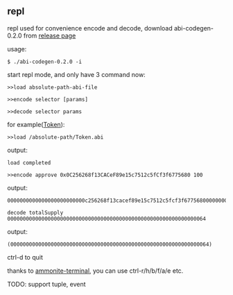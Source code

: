 ## repl

repl used for convenience encode and decode, download abi-codegen-0.2.0 from [release page](https://github.com/Lbqds/eth-abi/releases)

usage:

```
$ ./abi-codegen-0.2.0 -i
```

start repl mode, and only have 3 command now:

```
>>load absolute-path-abi-file
```

```
>>encode selector [params]
```

```
>>decode selector params
```

for example([Token](https://github.com/Lbqds/eth-abi/tree/master/examples/src/main/scala/examples/token)):

```
>>load /absolute-path/Token.abi
```

output:

```
load completed
```

```
>>encode approve 0x0C256268f13CACeF89e15c7512c5fCf3f6775680 100
```

output:

```
0000000000000000000000000c256268f13cacef89e15c7512c5fcf3f67756800000000000000000000000000000000000000000000000000000000000000064
```

```
decode totalSupply 0000000000000000000000000000000000000000000000000000000000000064
```

output:

```
(0000000000000000000000000000000000000000000000000000000000000064)
```

ctrl-d to quit

thanks to [ammonite-terminal](https://github.com/lihaoyi/Ammonite/tree/master/terminal/src), you can use ctrl-r/h/b/f/a/e etc.

TODO: support tuple, event

